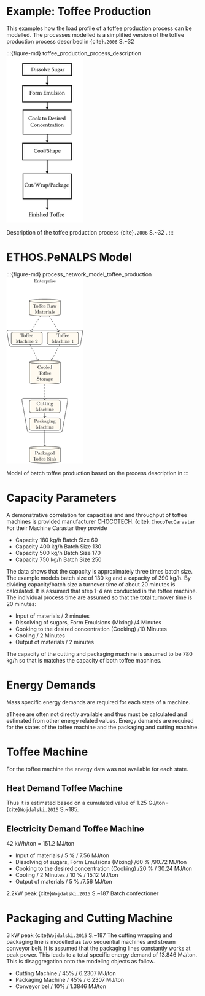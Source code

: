 # Example: Toffee Production

This examples how the load profile of a toffee production process can be modelled. The processes modelled is a simplified version of the toffee production process described in {cite}`.2006` S.~32


:::{figure-md} toffee_production_process_description
<img src="../visualizations/examples/toffee_production/process_desciption_toffee.jpg" width="200"/>

Description of the toffee production process {cite}`.2006` S.~32 .
:::

# ETHOS.PeNALPS Model

:::{figure-md} process_network_model_toffee_production
<img src="../visualizations/examples/toffee_production/enterprise_text_file.png" width="200"/>

Model of batch toffee production based on the process description in 
:::

# Capacity Parameters

A demonstrative correlation for capacities and and throughput of toffee machines is provided manufacturer CHOCOTECH. {cite}`.ChocoTecCarastar` 
For their Machine Carastar they provide

- Capacity 180 kg/h Batch Size 60
- Capacity 400 kg/h Batch Size 130
- Capacity 500 kg/h Batch Size 170
- Capacity 750 kg/h Batch Size 250

The data shows that the capacity is approximately three times batch size. The example models batch size of 130 kg and a capacity of 390 kg/h.
By dividing capacity/batch size a turnover time of about 20 minutes is calculated. It is assumed that step 1-4 are conducted in the toffee machine. The individual process time are assumed so that the total turnover time is 20 minutes:
- Input of materials / 2 minutes
- Dissolving of sugars, Form Emulsions (Mixing) /4 Minutes
- Cooking to the desired concentration (Cooking) /10 Minutes
- Cooling / 2 Minutes
- Output of materials / 2 minutes

The capacity of the cutting  and packaging machine is assumed to be 780 kg/h so that is matches the capacity of both toffee machines. 

# Energy Demands

Mass specific energy demands are required for each state of a machine. 

 aThese are often not directly available and thus must be calculated and estimated from other energy related values. Energy demands are required for the states of the toffee machine and the packaging and cutting machine. 

# Toffee  Machine
For the toffee machine the energy data was not available for each state.

## Heat Demand Toffee Machine
Thus it is estimated based on a cumulated value of 1.25 GJ/ton= {cite}`Wojdalski.2015` S.~185.

## Electricity Demand Toffee Machine
42 kWh/ton = 151.2 MJ/ton
- Input of materials / 5 % / 7.56 MJ/ton
- Dissolving of sugars, Form Emulsions (Mixing) /60 % /90.72 MJ/ton
- Cooking to the desired concentration (Cooking) /20 % / 30.24 MJ/ton
- Cooling / 2 Minutes / 10 % / 15.12 MJ/ton
- Output of materials / 5 % /7.56 MJ/ton
  
2.2kW peak {cite}`Wojdalski.2015` S.~187 Batch confectioner


# Packaging and Cutting Machine
3 kW peak {cite}`Wojdalski.2015` S.~187
The cutting wrapping and packaging line is modelled as two sequential machines and stream conveyor belt. 
It is assumed that the packaging lines constantly works at peak power. This leads to a total specific energy demand of 13.846 MJ/ton. This is disaggregation onto the modeling objects as follow.

- Cutting Machine / 45% / 6.2307 MJ/ton
- Packaging Machine / 45% / 6.2307 MJ/ton
- Conveyor bel / 10% / 1.3846 MJ/ton

